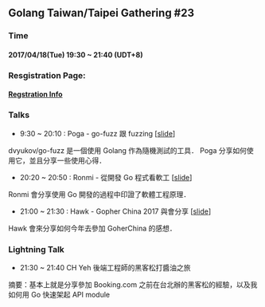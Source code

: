 ## Golang Taiwan/Taipei Gathering #23

### Time

#### 2017/04/18(Tue) 19:30 ~ 21:40  (UDT+8)

### Resgistration Page:

#### [Regstration Info](http://golang.kktix.cc/events/gtg23)

### Talks

- 9:30 ~ 20:10 :  Poga - go-fuzz 跟 fuzzing [[slide](bit.ly/gofuzz)]

dvyukov/go-fuzz 是一個使用 Golang 作為隨機測試的工具． Poga 分享如何使用它，並且分享一些使用心得．

- 20:20 ~ 20:50 :  Ronmi - 從開發 Go 程式看軟工 [[slide](https://present.ronmi.tw/go/2017-04-18-go-and-software-engineering.md?present=1)]

Ronmi 會分享使用 Go 開發的過程中印證了軟體工程原理．

- 21:00 ~ 21:30 : Hawk - Gopher China 2017 與會分享 [[slide](https://docs.google.com/presentation/d/1SD99QqZZ0O16mKLzGMHidBP_OO4yZpanMXl8XvU8wNA/edit#slide=id.g20768e459d_0_232)]

Hawk 會來分享如何今年去參加 GoherChina 的感想．

### Lightning Talk

- 21:30 ~ 21:40 CH Yeh 後端工程師的黑客松打醬油之旅

摘要：基本上就是分享參加 Booking.com 之前在台北辦的黑客松的經驗，以及我如何用 Go 快速架起 API module
